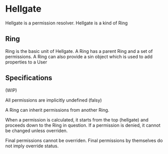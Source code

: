 # Hellgate

Hellgate is a permission resolver. Hellgate is a kind of Ring

## Ring

Ring is the basic unit of Hellgate. A Ring has a parent Ring and a set of permissions. A Ring can also provide a sin object which is used to add properties to a User

## Specifications

(WIP)

All permissions are implicitly undefined (falsy)

A Ring can inherit permissions from another Ring.

When a permission is calculated, it starts from the top (hellgate) and proceeds down to the Ring in question. If a permission is denied, it cannot be changed unless overriden.

Final permissions cannot be overriden. Final permissions by themselves do not imply override status.
